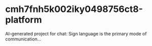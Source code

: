 # cmh7fnh5k002iky0498756ct8-platform
AI-generated project for chat: Sign language is the primary mode of communication...
